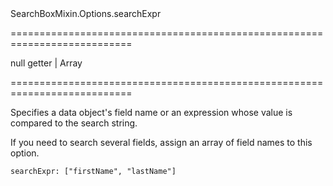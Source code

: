 <!--id-->SearchBoxMixin.Options.searchExpr<!--/id-->
===========================================================================
<!--default-->null<!--/default-->
<!--type-->getter | Array<getter><!--/type-->
===========================================================================

<!--shortDescription-->
Specifies a data object's field name or an expression whose value is compared to the search string.
<!--/shortDescription-->

<!--fullDescription-->
If you need to search several fields, assign an array of field names to this option.

    searchExpr: ["firstName", "lastName"]

<!--/fullDescription-->